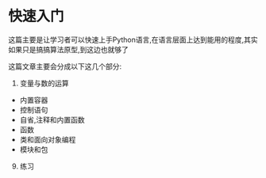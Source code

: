 # 快速入门

这篇主要是让学习者可以快速上手Python语言,在语言层面上达到能用的程度,其实如果只是搞搞算法原型,到这边也就够了


这篇文章主要会分成以下这几个部分:


1. 变量与数的运算
+ 内置容器
+ 控制语句
+ 自省,注释和内置函数
+ 函数
+ 类和面向对象编程
+ 模块和包
9. 练习
